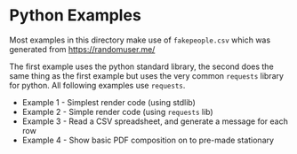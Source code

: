 Python Examples
===============

Most examples in this directory make use of `fakepeople.csv` which was generated 
from https://randomuser.me/

The first example uses the python standard library, the second does the same thing
as the first example but uses the very common `requests` library for python. All
following examples use `requests`.

 - Example 1 - Simplest render code (using stdlib)
 - Example 2 - Simple render code (using `requests` lib)
 - Example 3 - Read a CSV spreadsheet, and generate a message for each row
 - Example 4 - Show basic PDF composition on to pre-made stationary
